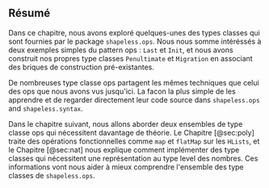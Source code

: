 ## Résumé

Dans ce chapitre, nous avons exploré quelques-unes des types classes qui
sont fournies par le package `shapeless.ops`.
Nous nous somme intéréssés à deux exemples simples du pattern ops : `Last` et `Init`,
et nous avons construit nos propres type classes `Penultimate` et `Migration`
en associant des briques de construction pré-existantes.

De nombreuses type classe ops partagent les mêmes techniques
que celui des ops que nous avons vus jusqu'ici.
La facon la plus simple de les apprendre et
de regarder directement leur code source dans
`shapeless.ops` and `shapeless.syntax`.

Dans le chapitre suivant, nous allons aborder deux ensembles de type classe ops
qui nécessitent davantage de théorie.
Le Chapitre [@sec:poly] traite des opérations fonctionnelles comme
`map` et `flatMap` sur les `HLists`, et le Chapitre [@sec:nat] nous explique
comment implémenter des type classes qui
nécessitent une représentation au type level des nombres.
Ces informations vont nous aider à mieux comprendre
l'ensemble des type classes de `shapeless.ops`.
